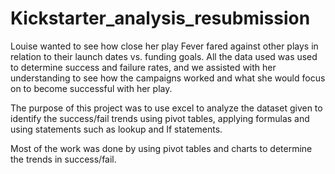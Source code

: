 # Kickstarter_analysis_resubmission
Louise wanted to see how close her play Fever fared against other plays in relation to their launch dates vs. funding goals. All the data used was used to determine success and failure rates, and we assisted with her understanding to see how the campaigns worked and what she would focus on to become successful with her play.

The purpose of this project was to use excel to analyze the dataset given to identify the success/fail trends using pivot tables, applying formulas and using statements such as lookup and If statements. 

Most of the work was done by using pivot tables and charts to determine the trends in success/fail. 
